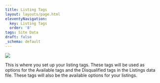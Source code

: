 ```yaml
---
title: Listing Tags
layout: layouts/page.html
eleventyNavigation:
  key: Listing Tags
  order: '8'
tags: Site Data
draft: false
_schema: default
---
```

![](/assets/images/uploads/image-100.png)

This is where you set up your listing tags. These tags will be used as options for the Available tags and the Disqualified tags in the Listings data file. These tags will also be the available options for your listings.
